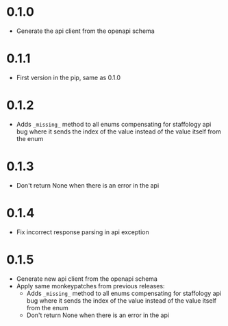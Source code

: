 
# 0.1.0
- Generate the api client from the openapi schema

# 0.1.1
- First version in the pip, same as 0.1.0

# 0.1.2
- Adds `_missing_` method to all enums compensating for staffology api bug
where it sends the index of the value instead of the value itself from the enum  
  
# 0.1.3
- Don't return None when there is an error in the api

# 0.1.4
- Fix incorrect response parsing in api exception

# 0.1.5 
- Generate new api client from the openapi schema
- Apply same monkeypatches from previous releases: 
    - Adds `_missing_` method to all enums compensating for staffology api bug
    where it sends the index of the value instead of the value itself from the enum  
    - Don't return None when there is an error in the api
